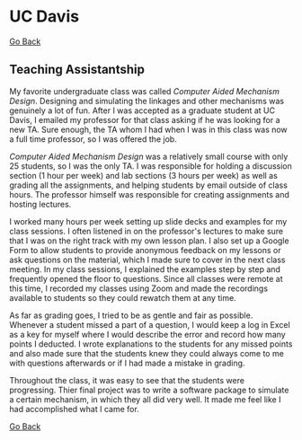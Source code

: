 # UC Davis

[Go Back](/)

## Teaching Assistantship

My favorite undergraduate class was called _Computer Aided Mechanism Design_. Designing and simulating the linkages and other mechanisms was genuinely a lot of fun. After I was accepted as a graduate student at UC Davis, I emailed my professor for that class asking if he was looking for a new TA. Sure enough, the TA whom I had when I was in this class was now a full time professor, so I was offered the job.

_Computer Aided Mechanism Design_ was a relatively small course with only 25 students, so I was the only TA. I was responsible for holding a discussion section (1 hour per week) and lab sections (3 hours per week) as well as grading all the assignments, and helping students by email outside of class hours. The professor himself was responsible for creating assignments and hosting lectures.

I worked many hours per week setting up slide decks and examples for my class sessions. I often listened in on the professor's lectures to make sure that I was on the right track with my own lesson plan. I also set up a Google Form to allow students to provide anonymous feedback on my lessons or ask questions on the material, which I made sure to cover in the next class meeting. In my class sessions, I explained the examples step by step and frequently opened the floor to questions. Since all classes were remote at this time, I recorded my classes using Zoom and made the recordings available to students so they could rewatch them at any time.

As far as grading goes, I tried to be as gentle and fair as possible. Whenever a student missed a part of a question, I would keep a log in Excel as a key for myself where I would describe the error and record how many points I deducted. I wrote explanations to the students for any missed points and also made sure that the students knew they could always come to me with questions afterwards or if I had made a mistake in grading.

Throughout the class, it was easy to see that the students were progressing. Thier final project was to write a software package to simulate a certain mechanism, in which they all did very well. It made me feel like I had accomplished what I came for.

[Go Back](/)